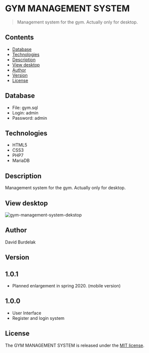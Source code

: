 # GYM MANAGEMENT SYSTEM
> Management system for the gym. Actually only for desktop.

## Contents
- [Database](#database)
- [Technologies](#technologies)
- [Description](#description)
- [View desktop](#view-dekstop)
- [Author](#author)
- [Version](#version)
- [License](#license)

## Database
- File: gym.sql
- Login: admin
- Password: admin

## Technologies
- HTML5 
- CSS3 
- PHP7
- MariaDB

## Description
Management system for the gym. Actually only for desktop.

## View desktop
![gym-management-system-dekstop](images/gymManagementSystem_desktop.png)

## Author
David Burdelak

## Version
1.0.1
-
- Planned enlargement in spring 2020. (mobile version)

1.0.0
- 
- User Interface
- Register and login system

## License
The GYM MANAGEMENT SYSTEM is released under the
[MIT license](https://opensource.org/licenses/MIT).
